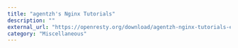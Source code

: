 ```yaml
---
title: "agentzh's Nginx Tutorials"
description: ""
external_url: "https://openresty.org/download/agentzh-nginx-tutorials-en.html"
category: "Miscellaneous"
---
```

